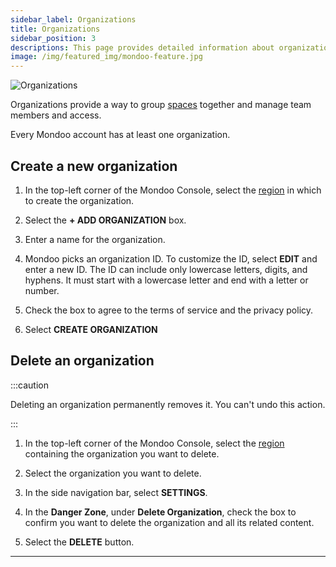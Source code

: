 ```yaml
---
sidebar_label: Organizations
title: Organizations
sidebar_position: 3
descriptions: This page provides detailed information about organizations in Mondoo Platform.
image: /img/featured_img/mondoo-feature.jpg
---
```


![Organizations](/img/platform/start/organizations.png)

Organizations provide a way to group [spaces](/platform/start/organize/spaces) together and manage team members and access.

Every Mondoo account has at least one organization.

## Create a new organization

1. In the top-left corner of the Mondoo Console, select the [region](regions.md) in which to create the organization.

2. Select the **+ ADD ORGANIZATION** box.

3. Enter a name for the organization.

4. Mondoo picks an organization ID. To customize the ID, select **EDIT** and enter a new ID. The ID can include only lowercase letters, digits, and hyphens. It must start with a lowercase letter and end with a letter or number.

5. Check the box to agree to the terms of service and the privacy policy.

6. Select **CREATE ORGANIZATION**

## Delete an organization

:::caution

Deleting an organization permanently removes it. You can't undo this action.

:::

1. In the top-left corner of the Mondoo Console, select the [region](regions.md) containing the organization you want to delete.

2. Select the organization you want to delete.

3. In the side navigation bar, select **SETTINGS**.

4. In the **Danger Zone**, under **Delete Organization**, check the box to confirm you want to delete the organization and all its related content.

5. Select the **DELETE** button.

---
